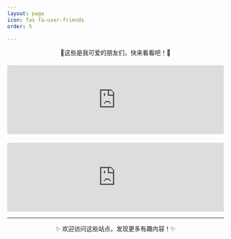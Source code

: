 ```yaml
---
layout: page
icon: fas fa-user-friends
order: 5

---
```

<div style="text-align: center; margin-bottom: 20px;">
  <p>🔗这些是我可爱的朋友们，快来看看吧！🔗</p>
</div>
<div style="max-width: 600px; margin: 0 auto;">
  <iframe src="https://friendcards.zwei.de.eu.org/?name=LinuxDo&specialty=新的理想型社区&link=https://linux.do" 
          style="border:none; width:100%; height:160px;" 
          scrolling="no"></iframe>
</div>
<div style="max-width: 600px; margin: 20px auto 0;">
  <iframe src="https://friendcards.zwei.de.eu.org/?name=【示例】&specialty=测试一下&link=https://zwei.de.eu.org" 
          style="border:none; width:100%; height:160px;" 
          scrolling="no"></iframe>
</div>

---

<p align="center">✨ 欢迎访问这些站点，发现更多有趣内容！✨</p>
